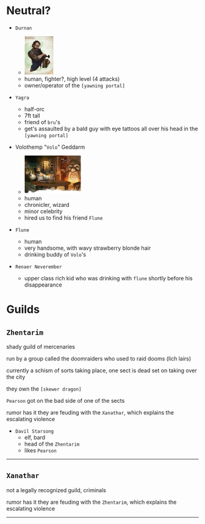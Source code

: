 # Neutral?
- `Durnan`
    - [<img src="./assets/durnan.png" height="100"/>](./assets/durnan.png)
    - human, fighter?, high level (4 attacks)
    - owner/operator of the `[yawning portal]`


- `Yagra`
    - half-orc
    - 7ft tall
    - friend of `bru`'s
    - get's assaulted by a bald guy with eye tattoos all over his head in the `[yawning portal]`

- Volothemp "`Volo`" Geddarm
    - [<img src="./assets/volo.png" height="100"/>](./assets/volo.png)
    - human
    - chronicler, wizard
    - minor celebrity
    - hired us to find his friend `Flune`

- `Flune`
    - human
    - very handsome, with wavy strawberry blonde hair
    - drinking buddy of `Volo`'s

- `Renaer Neverember`
    - upper class rich kid who was drinking with `flune` shortly before his disappearance

# Guilds
## `Zhentarim`
shady guild of mercenaries

run by a group called the doomraiders who used to raid dooms (lich lairs)

currently a schism of sorts taking place, one sect is dead set on taking over the city

they own the `[skewer dragon]`

`Pearson` got on the bad side of one of the sects

rumor has it they are feuding with the `Xanathar`, which explains the escalating violence

- `Davil Starsong`
    - elf, bard
    - head of the `Zhentarim`
    - likes `Pearson`

---

## `Xanathar`
not a legally recognized guild, criminals

rumor has it they are feuding with the `Zhentarim`, which explains the escalating violence

---
